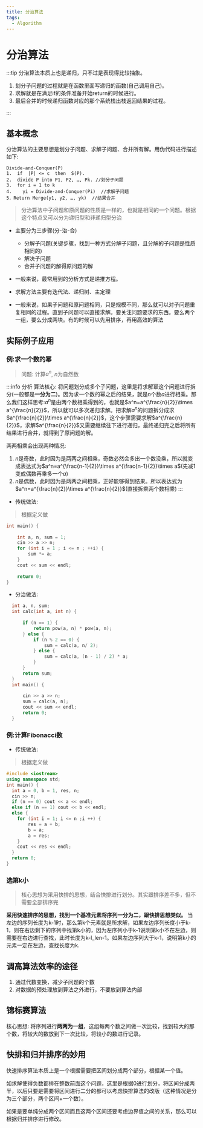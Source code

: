 ```yaml
---
title: 分治算法
tags: 
  - Algorithm
---
```


# 分治算法

:::tip
分治算法本质上也是递归，只不过是表现得比较抽象。

1. 划分子问题的过程就是在函数里面写递归的函数(自己调用自己)。
2. 求解就是在满足if的条件准备开始return的时候进行。
3. 最后合并的时候递归函数对应的那个系统栈出栈返回结果的过程。

:::

## 基本概念

分治算法的主要思想是划分子问题、求解子问题、合并所有解。用伪代码进行描述如下:
```
Divide-and-Conquer(P)   
1.  if  |P| <= c  then  S(P).
2.  divide P into P1, P2, …, Pk. //划分子问题
3.  for i = 1 to k 
4.    yi = Divide-and-Conquer(Pi)  //求解子问题
5．Return Merge(y1, y2, …, yk)  //结果合并
```

> 分治算法中子问题和原问题的性质是一样的，也就是相同的一个问题。根据这个特点又可以分为递归型和非递归型分治

- 主要分为三步骤(分-治-合)
  - 分解子问题(关键步骤，找到一种方式分解子问题，且分解的子问题是性质相同的)
  - 解决子问题
  - 合并子问题的解得原问题的解

- 一般来说，最常用到的分析方式是递推方程。
- 求解方法主要有迭代法、递归树、主定理
- 一般来说，如果子问题和原问题相同，只是规模不同，那么就可以对子问题重复相同的过程。直到子问题可以直接求解。要关注问题要求的东西。要么两个一组，要么分成两块。有的时候可以先用排序，再用高效的算法  

## 实际例子应用


### 例:求一个数的幂

> 问题: 计算$a^n$, $n$为自然数

:::info 分析
算法核心: 将问题划分成多个子问题，这里是将求解幂这个问题进行拆分(一般都是**一分为二**)。因为求一个数的幂之后的结果，就是$n$个数$a$进行相乘。那么我们这样思考:$a^n$是由两个数相乘得到的，也就是$a^n=a^{\frac{n}{2}}\times a^{\frac{n}{2}}$，所以就可以多次递归求解。把求解$a^n$的问题拆分成求$a^{\frac{n}{2}}\times a^{\frac{n}{2}}$，这个步骤需要求解$a^{\frac{n}{2}}$，求解$a^{\frac{n}{2}}$又需要继续往下进行递归，最终递归完之后将所有结果进行合并，就得到了原问题的解。

两两相乘会出现两种情况:
1. $n$是奇数，此时因为是两两之间相乘，奇数必然会多出一个数没乘，所以就变成表达式为$a^n=a^{\frac{n-1}{2}}\times a^{\frac{n-1}{2}}\times a$(先减1变成偶数再乘多一个$a$)
2. $n$是偶数，此时因为是两两之间相乘，正好能够得到结果。所以表达式为$a^n=a^{\frac{n}{2}}\times a^{\frac{n}{2}}$(直接拆乘两个数相乘)
:::

- 传统做法:

> 根据定义做

```cpp
int main() {
    
    int a, n, sum = 1;
    cin >> a >> n;
    for (int i = 1 ; i <= n ; ++i) {
        sum *= a;
    } 
    cout << sum << endl;
    
    return 0;
}
```

- 分治做法:

```cpp
  int a, n, sum;
  int calc(int a, int n) {
      
      if (n == 1) {
          return pow(a, n) * pow(a, n);
      } else {
          if (n % 2 == 0) {
              sum = calc(a, n/ 2);
          } else {
              sum = calc(a, (n - 1) / 2) * a;
          }
      }
      return sum;
  }
  int main() {
      
      cin >> a >> n;
      sum = calc(a, n);
      cout << sum << endl;
      return 0;
  }
```

### 例:计算Fibonacci数

- 传统做法:

> 根据定义做

```cpp
#include <iostream>
using namespace std;
int main() {
  int a = 0, b = 1, res, n;
  cin >> n;
  if (n == 0) cout << a << endl;
  else if (n == 1) cout << b << endl;
  else {
    for (int i = 1; i <= n ;i ++) {
        res = a + b;
        b = a;
        a = res;
    }
    cout << res << endl;
  }
  return 0;
}
```

### 选第k小

> 核心思想为采用快排的思想，结合快排进行划分。其实跟排序差不多，但不需要全部排序完

**采用快速排序的思想，找到一个基准元素将序列一分为二，跟快排思想类似。** 当左边的序列长度为k-1时，那么第k个元素就是所求解，如果左边序列长度小于k-1，则在右边剩下的序列中找第k小的，因为左序列小于k-1说明第k小不在左边，则需要在右边进行查找，此时长度为k-l_len-1。如果左边序列大于k-1，说明第k小的元素一定在左边，查找长度为k.
                
## 调高算法效率的途径

1. 通过代数变换，减少子问题的个数
2. 对数据的预处理放到算法之外进行，不要放到算法内部

## 锦标赛算法

核心思想: 将序列进行**两两为一组**，这组每两个数之间做一次比较，找到较大的那个数，将较大的数放到下一次比较，将较小的数进行记录。

## 快排和归并排序的妙用

快速排序算法本质上是一个根据需要把区间划分成两个部分，根据某一个值。

如求解使得负数都排在整数前面这个问题，这里是根据0进行划分，将区间分成两半，以后只要是需要将区间进行二分的都可以考虑快排算法的改版（这种情况是分为三个部分，两个区间+一个数）。

如果是要单纯分成两个区间而且这两个区间还要考虑边界值之间的关系，那么可以根据归并排序进行修改。